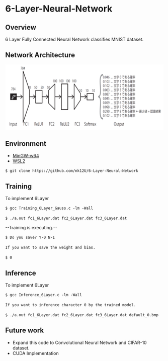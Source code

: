 # 6-Layer-Neural-Network

## Overview

6 Layer Fully Connected Neural Network classifies MNIST dataset.  

## Network Architecture

<img src = "https://github.com/nk12U/6-Layer-Neural-Network/blob/main/Neural Network Architecture.png">

## Environment

- [MinGW-w64](https://www.javadrive.jp/cstart/install/index6.html)
- [WSL2](https://learn.microsoft.com/ja-jp/windows/wsl/install)

```
$ git clone https://github.com/nk12U/6-Layer-Neural-Network
```

## Training

To implement 6Layer

```
$ gcc Training_6Layer_Gauss.c -lm -Wall

$ ./a.out fc1_6Layer.dat fc2_6Layer.dat fc3_6Layer.dat
```

--Training is executing.--

```
$ Do you save? Y-0 N-1

If you want to save the weight and bias.

$ 0
```

## Inference

To implement 6Layer

```
$ gcc Inference_6Layer.c -lm -Wall

If you want to inference character 0 by the trained model.

$ ./a.out fc1_6Layer.dat fc2_6Layer.dat fc3_6Layer.dat default_0.bmp
```

## Future work

- Expand this code to Convolutional Neural Network and CIFAR-10 dataset.
- CUDA Implementation
